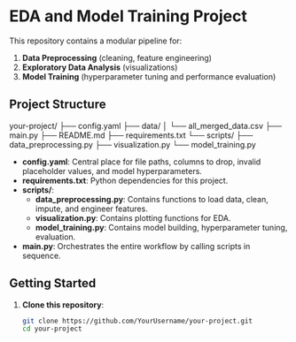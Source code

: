 # EDA and Model Training Project

This repository contains a modular pipeline for:
1. **Data Preprocessing** (cleaning, feature engineering)
2. **Exploratory Data Analysis** (visualizations)
3. **Model Training** (hyperparameter tuning and performance evaluation)

## Project Structure


your-project/
├── config.yaml
├── data/
│   └── all_merged_data.csv
├── main.py
├── README.md
├── requirements.txt
└── scripts/
    ├── data_preprocessing.py
    ├── visualization.py
    └── model_training.py

- **config.yaml**: Central place for file paths, columns to drop, invalid placeholder values, and model hyperparameters.
- **requirements.txt**: Python dependencies for this project.
- **scripts/**:
  - **data_preprocessing.py**: Contains functions to load data, clean, impute, and engineer features.
  - **visualization.py**: Contains plotting functions for EDA.
  - **model_training.py**: Contains model building, hyperparameter tuning, evaluation.
- **main.py**: Orchestrates the entire workflow by calling scripts in sequence.

## Getting Started

1. **Clone this repository**:
   ```bash
   git clone https://github.com/YourUsername/your-project.git
   cd your-project
